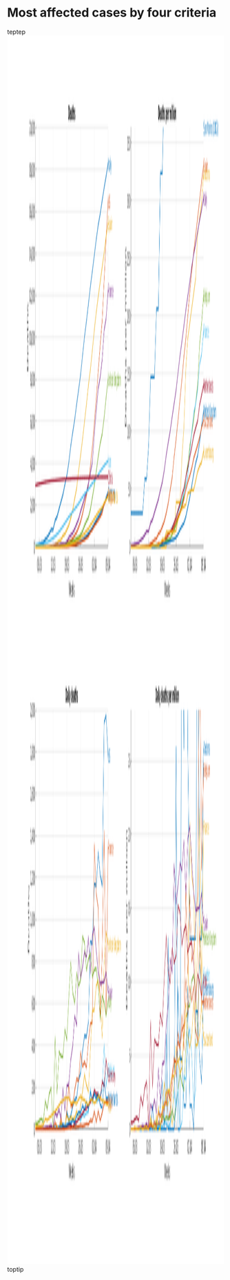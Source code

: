 # Most affected cases by four criteria
teptep<br>
<img src="highest.png" alt="Most affected countries" height="2851" width="1427"><br>
toptip


